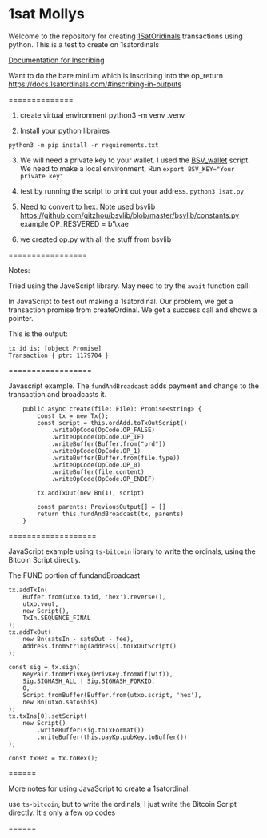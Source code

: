 1sat Mollys
=================

Welcome to the repository for creating [1SatOridinals](https://www.1satordinals.com) transactions using python. This is a test to create on 1satordinals 

[Documentation for Inscribing](https://panda-wallet.gitbook.io/provider-api/ordinals/inscribe)

Want to do the bare minium which is inscribing into the op_return
https://docs.1satordinals.com/#inscribing-in-outputs


==============

1. create virtual environment 
python3 -m venv .venv

2. Install your python libraires 

```
python3 -m pip install -r requirements.txt

```


3. We will need a private key to your wallet.  I used the [BSV_wallet](https://github.com/rachyrachyrach/bsv_wallet) script.  We need to make a local environment, Run ```export BSV_KEY="Your private key"```

4. test by running the script to print out your address. ```python3 1sat.py```

5. Need to convert to hex.  Note used bsvlib https://github.com/gitzhou/bsvlib/blob/master/bsvlib/constants.py
example OP_RESVERED = b'\xae

6. we created op.py with all the stuff from bsvlib

=================

Notes:

Tried using the JaveScript library. May need to try the ```await``` function call: 

In JavaScript to test out making a 1satordinal.  Our problem, we get a transaction promise from createOrdinal. We get a success call and shows a pointer.

This is the output: 

```
tx id is: [object Promise]
Transaction { ptr: 1179704 }
```


==================

Javascript example. The ```fundAndBroadcast``` adds payment and change to the transaction and broadcasts it. 

```
    public async create(file: File): Promise<string> {
        const tx = new Tx();
        const script = this.ordAdd.toTxOutScript()
            .writeOpCode(OpCode.OP_FALSE)
            .writeOpCode(OpCode.OP_IF)
            .writeBuffer(Buffer.from("ord"))
            .writeOpCode(OpCode.OP_1)
            .writeBuffer(Buffer.from(file.type))
            .writeOpCode(OpCode.OP_0)
            .writeBuffer(file.content)
            .writeOpCode(OpCode.OP_ENDIF)

        tx.addTxOut(new Bn(1), script)

        const parents: PreviousOutput[] = []
        return this.fundAndBroadcast(tx, parents)
    }
```

===================


JavaScript example using ```ts-bitcoin``` library to write the ordinals, using the Bitcoin Script directly. 

The FUND portion of fundandBroadcast


```
tx.addTxIn(
    Buffer.from(utxo.txid, 'hex').reverse(),
    utxo.vout,
    new Script(),
    TxIn.SEQUENCE_FINAL
);
tx.addTxOut(
    new Bn(satsIn - satsOut - fee),
    Address.fromString(address).toTxOutScript()
);

const sig = tx.sign(
    KeyPair.fromPrivKey(PrivKey.fromWif(wif)),
    Sig.SIGHASH_ALL | Sig.SIGHASH_FORKID,
    0,
    Script.fromBuffer(Buffer.from(utxo.script, 'hex'),
    new Bn(utxo.satoshis)
);
tx.txIns[0].setScript(
    new Script()
        .writeBuffer(sig.toTxFormat())
        .writeBuffer(this.payKp.pubKey.toBuffer())
);

const txHex = tx.toHex();
```

======

More notes for using JavaScript to create a 1satordinal:

use ```ts-bitcoin```, but to write the ordinals, I just write the Bitcoin Script directly. It's only a few op codes


======
